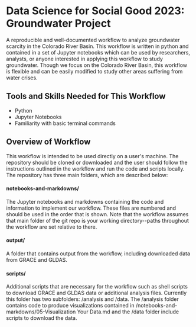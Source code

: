 # Data Science for Social Good 2023: Groundwater Project

A reproducible and well-documented workflow to analyze groundwater scarcity in the Colorado River Basin. This workflow is written in python and contained in a set of Jupyter notebooks which can be used by researchers, analysts, or anyone interested in applying this workflow to study groundwater. Though we focus on the Colorado River Basin, this workflow is flexible and can be easily modified to study other areas suffering from water crises. 

## Tools and Skills Needed for This Workflow

+ Python 
+ Jupyter Notebooks
+ Familiarity with basic terminal commands

## Overview of Workflow 

This workflow is intended to be used directly on a user's machine. The repository should be cloned or downloaded and the user should follow the instructions outlined in the workflow and run the code and scripts locally. The repository has three main folders, which are described below: 

#### notebooks-and-markdowns/

The Jupyter notebooks and markdowns containing the code and information to implement our workflow. These files are numbered and should be used in the order that is shown. Note that the workflow assumes that main folder of the git repo is your working directory--paths throughout the workflow are set relative to there. 

#### output/

A folder that contains output from the workflow, including downloaded data from GRACE and GLDAS. 

#### scripts/

Additional scripts that are necessary for the workflow such as shell scripts to download GRACE and GLDAS data or additional analysis files. Currently this folder has two subfolders: /analysis and /data. The /analysis folder contains code to produce visualizations contained in /notebooks-and-markdowns/05-Visualization Your Data.md and the /data folder include scripts to download the data. 



